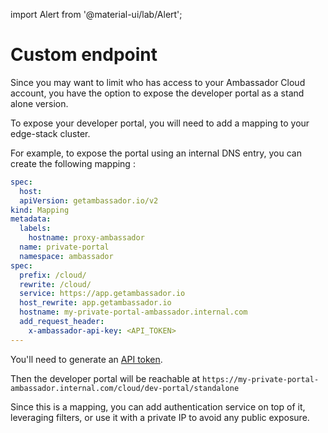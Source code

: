 import Alert from '@material-ui/lab/Alert';

# Custom endpoint

Since you may want to limit who has access to your Ambassador Cloud account, you
have the option to expose the developer portal as a stand alone version.

To expose your developer portal, you will need to add a mapping to your edge-stack cluster.

For example, to expose the portal using an internal DNS entry, you can create
the following mapping : 

```yaml
spec:
  host: 
  apiVersion: getambassador.io/v2
kind: Mapping
metadata:
  labels:
    hostname: proxy-ambassador
  name: private-portal
  namespace: ambassador
spec:
  prefix: /cloud/
  rewrite: /cloud/
  service: https://app.getambassador.io
  host_rewrite: app.getambassador.io
  hostname: my-private-portal-ambassador.internal.com
  add_request_header:
    x-ambassador-api-key: <API_TOKEN>
---
```

<Alert severity="warning">
  You'll need to generate an <a href="https://app.getambassador.io/cloud/settings/api-key">API token</a>.
</Alert>

Then the developer portal will be reachable at `https://my-private-portal-ambassador.internal.com/cloud/dev-portal/standalone`

Since this is a mapping, you can add authentication service on top of it, leveraging filters, or use it with a private
IP to avoid any public exposure.